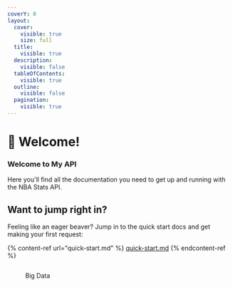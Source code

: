 ```yaml
---
coverY: 0
layout:
  cover:
    visible: true
    size: full
  title:
    visible: true
  description:
    visible: false
  tableOfContents:
    visible: true
  outline:
    visible: false
  pagination:
    visible: true
---
```


# 🙏 Welcome!

### Welcome to My API

&#x20;Here you'll find all the documentation you need to get up and running with the NBA Stats API.

## Want to jump right in?

Feeling like an eager beaver? Jump in to the quick start docs and get making your first request:

{% content-ref url="quick-start.md" %}
[quick-start.md](quick-start.md)
{% endcontent-ref %}

<figure><img src="https://images.unsplash.com/photo-1640340434855-6084b1f4901c?crop=entropy&#x26;cs=srgb&#x26;fm=jpg&#x26;ixid=M3wxOTcwMjR8MHwxfHNlYXJjaHw5fHxjaGFydHxlbnwwfHx8fDE2OTExNzUzMDR8MA&#x26;ixlib=rb-4.0.3&#x26;q=85" alt=""><figcaption><p>Big Data</p></figcaption></figure>

